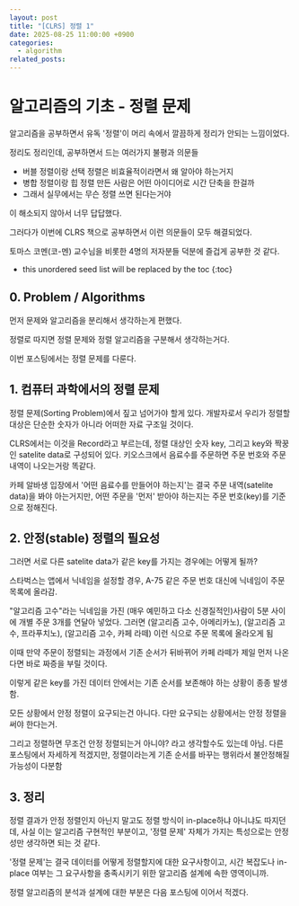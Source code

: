 ```yaml
---
layout: post
title: "[CLRS] 정렬 1"
date: 2025-08-25 11:00:00 +0900
categories:
  - algorithm
related_posts:
---
```


# 알고리즘의 기초 - 정렬 문제

<!-- 부제목이 있다면 작성 -->

알고리즘을 공부하면서 유독 '정렬'이 머리 속에서 깔끔하게 정리가 안되는 느낌이었다.

정리도 정리인데, 공부하면서 드는 여러가지 불평과 의문들

- 버블 정렬이랑 선택 정렬은 비효율적이라면서 왜 알아야 하는거지
- 병합 정렬이랑 힙 정렬 만든 사람은 어떤 아이디어로 시간 단축을 한걸까
- 그래서 실무에서는 무슨 정렬 쓰면 된다는거야

이 해소되지 않아서 너무 답답했다.

그러다가 이번에 CLRS 책으로 공부하면서 이런 의문들이 모두 해결되었다.

토마스 코멘(코-멘) 교수님을 비롯한 4명의 저자분들 덕분에 즐겁게 공부한 것 같다.

- this unordered seed list will be replaced by the toc
  {:toc}

## 0. Problem / Algorithms

먼저 문제와 알고리즘을 분리해서 생각하는게 편했다.

정렬로 따지면 정렬 문제와 정렬 알고리즘을 구분해서 생각하는거다.

이번 포스팅에서는 정렬 문제를 다룬다.

## 1. 컴퓨터 과학에서의 정렬 문제

정렬 문제(Sorting Problem)에서 짚고 넘어가야 할게 있다.
개발자로서 우리가 정렬할 대상은 단순한 숫자가 아니라 어떠한 자료 구조일 것이다.

CLRS에서는 이것을 Record라고 부르는데, 정렬 대상인 숫자 key, 그리고 key와 짝꿍인 satelite data로 구성되어 있다.
키오스크에서 음료수를 주문하면 주문 번호와 주문 내역이 나오는거랑 똑같다.

카페 알바생 입장에서 '어떤 음료수를 만들어야 하는지'는 결국 주문 내역(satelite data)을 봐야 아는거지만,
어떤 주문을 '먼저' 받아야 하는지는 주문 번호(key)를 기준으로 정해진다.

## 2. 안정(stable) 정렬의 필요성

그러면 서로 다른 satelite data가 같은 key를 가지는 경우에는 어떻게 될까?

스타벅스는 앱에서 닉네임을 설정할 경우, A-75 같은 주문 번호 대신에 닉네임이 주문 목록에 올라감.

"알고리즘 고수"라는 닉네임을 가진 (매우 예민하고 다소 신경질적인)사람이 5분 사이에 개별 주문 3개를 연달아 넣었다.
그러면
(알고리즘 고수, 아메리카노), (알고리즘 고수, 프라푸치노), (알고리즘 고수, 카페 라떼) 이런 식으로 주문 목록에 올라오게 됨

이때 만약 주문이 정렬되는 과정에서 기존 순서가 뒤바뀌어
카페 라떼가 제일 먼저 나온다면 바로 짜증을 부릴 것이다.

이렇게 같은 key를 가진 데이터 안에서는 기존 순서를 보존해야 하는 상황이 종종 발생함.

모든 상황에서 안정 정렬이 요구되는건 아니다. 다만 요구되는 상황에서는 안정 정렬을 써야 한다는거.

그리고 정렬하면 무조건 안정 정렬되는거 아니야? 라고 생각할수도 있는데 아님. 다른 포스팅에서 자세하게 적겠지만, 정렬이라는게 기존 순서를 바꾸는 행위라서 불안정해질 가능성이 다분함

## 3. 정리

정렬 결과가 안정 정렬인지 아닌지 말고도 정렬 방식이 in-place하냐 아니냐도 따지던데, 사실 이는 알고리즘 구현적인 부분이고, '정렬 문제' 자체가 가지는 특성으로는 안정성만 생각하면 되는 것 같다.

'정렬 문제'는 결국 데이터를 어떻게 정렬할지에 대한 요구사항이고, 시간 복잡도나 in-place 여부는 그 요구사항을 충족시키기 위한 알고리즘 설계에 속한 영역이니까.

정렬 알고리즘의 분석과 설계에 대한 부분은 다음 포스팅에 이어서 적겠다.
